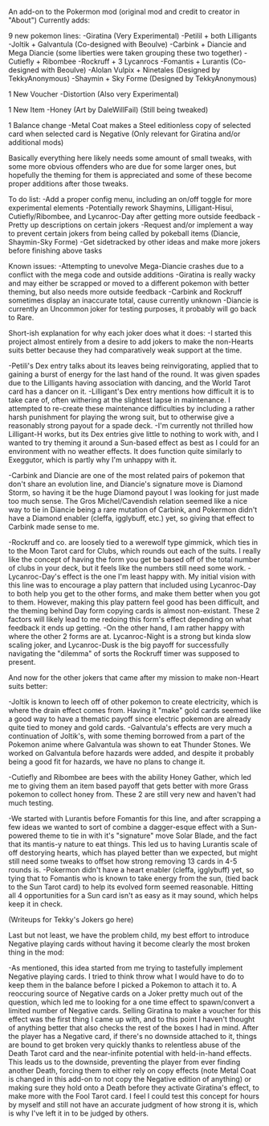 An add-on to the Pokermon mod (original mod and credit to creator in "About")
Currently adds:

  9 new pokemon lines:
  -Giratina (Very Experimental)
  -Petilil + both Lilligants
  -Joltik + Galvantula (Co-designed with Beoulve)
  -Carbink + Diancie and Mega Diancie (some liberties were taken grouping these two together)
  -Cutiefly + Ribombee
  -Rockruff + 3 Lycanrocs
  -Fomantis + Lurantis (Co-designed with Beoulve)
  -Alolan Vulpix + Ninetales (Designed by TekkyAnonymous)
  -Shaymin + Sky Forme (Designed by TekkyAnonymous)
  
  1 New Voucher
  -Distortion (Also very Experimental)
  
  1 New Item
  -Honey (Art by DaleWillFail) (Still being tweaked)
  
  1 Balance change
  -Metal Coat makes a Steel editionless copy of selected card when selected card is Negative (Only relevant for Giratina and/or additional mods)

Basically everything here likely needs some amount of small tweaks, with some more obvious offenders who are due for some larger ones, but hopefully
the theming for them is appreciated and some of these become proper additions after those tweaks.

To do list:
  -Add a proper config menu, including an on/off toggle for more experimental elements
  -Potentially rework Shaymins, Lilligant-Hisui, Cutiefly/Ribombee, and Lycanroc-Day after getting more outside feedback
  -Pretty up descriptions on certain jokers
  -Request and/or implement a way to prevent certain jokers from being called by pokeball items (Diancie, Shaymin-Sky Forme)
  -Get sidetracked by other ideas and make more jokers before finishing above tasks

Known issues:
  -Attempting to unevolve Mega-Diancie crashes due to a conflict with the mega code and outside additions
  -Giratina is really wacky and may either be scrapped or moved to a different pokemon with better theming, but also needs more outside feedback
  -Carbink and Rockruff sometimes display an inaccurate total, cause currently unknown
  -Diancie is currently an Uncommon joker for testing purposes, it probably will go back to Rare.

Short-ish explanation for why each joker does what it does:
  -I started this project almost entirely from a desire to add jokers to make the non-Hearts suits better because they had comparatively weak support at the time.

  -Petili's Dex entry talks about its leaves being reinvigorating, applied that to gaining a burst of energy for the last hand of the round. It was given spades
    due to the Lilligants having association with dancing, and the World Tarot card has a dancer on it.
  -Lilligant's Dex entry mentions how difficult it is to take care of, often withering at the slightest lapse in maintenance. I attempted to re-create these maintenance
    difficulties by including a rather harsh punishment for playing the wrong suit, but to otherwise give a reasonably strong payout for a spade deck.
  -I'm currently not thrilled how Lilligant-H works, but its Dex entries give little to nothing to work with, and I wanted to try theming it around a Sun-based effect
    as best as I could for an environment with no weather effects. It does function quite similarly to Exeggutor, which is partly why I'm unhappy with it.

  -Carbink and Diancie are one of the most related pairs of pokemon that don't share an evolution line, and Diancie's signature move is Diamond Storm, so having it be
    the huge Diamond payout I was looking for just made too much sense. The Gros Michel/Cavendish relation seemed like a nice way to tie in Diancie being a rare
    mutation of Carbink, and Pokermon didn't have a Diamond enabler (cleffa, igglybuff, etc.) yet, so giving that effect to Carbink made sense to me.

  -Rockruff and co. are loosely tied to a werewolf type gimmick, which ties in to the Moon Tarot card for Clubs, which rounds out each of the suits. I really like the 
  concept of having the form you get be based off of the total number of clubs in your deck, but it feels like the numbers still need some work.
  -Lycanroc-Day's effect is the one I'm least happy with. My initial vision with this line was to encourage a play pattern that included using Lycanroc-Day
    to both help you get to the other forms, and make them better when you got to them. However, making this play pattern feel good has been difficult, and the theming
    behind Day form copying cards is almost non-existant. These 2 factors will likely lead to me redoing this form's effect depending on what feedback it ends up getting.
  -On the other hand, I am rather happy with where the other 2 forms are at. Lycanroc-Night is a strong but kinda slow scaling joker, and Lycanroc-Dusk is the
    big payoff for successfully navigating the "dilemma" of sorts the Rockruff timer was supposed to present.

And now for the other jokers that came after my mission to make non-Heart suits better:

  -Joltik is known to leech off of other pokemon to create electricity, which is where the drain effect comes from. Having it "make" gold cards seemed like a good way
    to have a thematic payoff since electric pokemon are already quite tied to money and gold cards.
  -Galvantula's effects are very much a continuation of Joltik's, with some theming borrowed from a part of the Pokemon anime where Galvantula was shown to eat
    Thunder Stones. We worked on Galvantula before hazards were added, and despite it probably being a good fit for hazards, we have no plans to change it.
  
  -Cutiefly and Ribombee are bees with the ability Honey Gather, which led me to giving them an item based payoff that gets better with more Grass pokemon to collect
    honey from. These 2 are still very new and haven't had much testing.

  -We started with Lurantis before Fomantis for this line, and after scrapping a few ideas we wanted to sort of combine a dagger-esque effect with a Sun-powered theme 
    to tie in with it's "signature" move Solar Blade, and the fact that its mantis-y nature to eat things. This led us to having Lurantis scale of off destorying hearts,
    which has played better than we expected, but might still need some tweaks to offset how strong removing 13 cards in 4-5 rounds is.
  -Pokermon didn't have a heart enabler (cleffa, igglybuff) yet, so tying that to Fomantis who is known to take energy from the sun, (tied back to the Sun Tarot card)
    to help its evolved form seemed reasonable. Hitting all 4 opportunities for a Sun card isn't as easy as it may sound, which helps keep it in check.

  (Writeups for Tekky's Jokers go here)

Last but not least, we have the problem child, my best effort to introduce Negative playing cards without having it become clearly the most broken thing in the mod:

  -As mentioned, this idea started from me trying to tastefully implement Negative playing cards. I tried to think throw what I would have to do to keep them in the
    balance before I picked a Pokemon to attach it to. A reoccuring source of Negative cards on a Joker pretty much out of the question, which led me to looking for
    a one time effect to spawn/convert a limited number of Negative cards. Selling Giratina to make a voucher for this effect was the first thing I came up with, and to 
    this point I haven't thought of anything better that also checks the rest of the boxes I had in mind. After the player has a Negative card, if there's no downside 
    attached to it, things are bound to get broken very quickly thanks to relentless abuse of the Death Tarot card and the near-infinite potential with held-in-hand effects. 
    This leads us to the downside, preventing the player from ever finding another Death, forcing them to either rely on copy effects (note Metal Coat is changed in this 
    add-on to not copy the Negative edition of anything) or making sure they hold onto a Death before they activate Giratina's effect, to make more with the Fool Tarot card.
    I feel I could test this concept for hours by myself and still not have an accurate judgment of how strong it is, which is why I've left it in to be judged by others.
